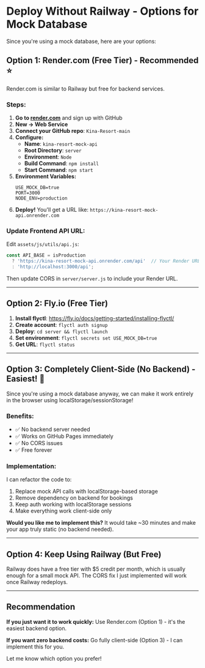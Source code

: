 # Deploy Without Railway - Options for Mock Database

Since you're using a mock database, here are your options:

## Option 1: Render.com (Free Tier) - Recommended ⭐

Render.com is similar to Railway but free for backend services.

### Steps:

1. **Go to [render.com](https://render.com)** and sign up with GitHub
2. **New → Web Service**
3. **Connect your GitHub repo**: `Kina-Resort-main`
4. **Configure:**
   - **Name**: `kina-resort-mock-api`
   - **Root Directory**: `server`
   - **Environment**: `Node`
   - **Build Command**: `npm install`
   - **Start Command**: `npm start`
5. **Environment Variables:**
   ```
   USE_MOCK_DB=true
   PORT=3000
   NODE_ENV=production
   ```
6. **Deploy!** You'll get a URL like: `https://kina-resort-mock-api.onrender.com`

### Update Frontend API URL:

Edit `assets/js/utils/api.js`:
```javascript
const API_BASE = isProduction 
  ? 'https://kina-resort-mock-api.onrender.com/api'  // Your Render URL
  : 'http://localhost:3000/api';
```

Then update CORS in `server/server.js` to include your Render URL.

---

## Option 2: Fly.io (Free Tier)

1. **Install flyctl**: https://fly.io/docs/getting-started/installing-flyctl/
2. **Create account**: `flyctl auth signup`
3. **Deploy**: `cd server && flyctl launch`
4. **Set environment**: `flyctl secrets set USE_MOCK_DB=true`
5. **Get URL**: `flyctl status`

---

## Option 3: Completely Client-Side (No Backend) - Easiest! 🎯

Since you're using a mock database anyway, we can make it work entirely in the browser using localStorage/sessionStorage!

### Benefits:
- ✅ No backend server needed
- ✅ Works on GitHub Pages immediately
- ✅ No CORS issues
- ✅ Free forever

### Implementation:

I can refactor the code to:
1. Replace mock API calls with localStorage-based storage
2. Remove dependency on backend for bookings
3. Keep auth working with localStorage sessions
4. Make everything work client-side only

**Would you like me to implement this?** It would take ~30 minutes and make your app truly static (no backend needed).

---

## Option 4: Keep Using Railway (But Free)

Railway does have a free tier with $5 credit per month, which is usually enough for a small mock API. The CORS fix I just implemented will work once Railway redeploys.

---

## Recommendation

**If you just want it to work quickly:** Use Render.com (Option 1) - it's the easiest backend option.

**If you want zero backend costs:** Go fully client-side (Option 3) - I can implement this for you.

Let me know which option you prefer!

